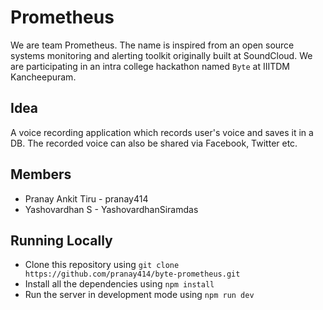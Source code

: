 # Prometheus
We are team Prometheus. The name is inspired from an open source systems monitoring and alerting toolkit originally built at SoundCloud. We are participating in an intra college hackathon named `Byte` at IIITDM Kancheepuram.

## Idea
A voice recording application which records user's voice and saves it in a DB. The recorded voice can also be shared via Facebook, Twitter etc.

## Members
* Pranay Ankit Tiru - pranay414
* Yashovardhan S - YashovardhanSiramdas

## Running Locally
* Clone this repository using `git clone https://github.com/pranay414/byte-prometheus.git`
* Install all the dependencies using `npm install`
* Run the server in development mode using `npm run dev`